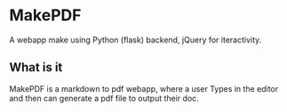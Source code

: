 # MakePDF

A webapp make using Python (flask) backend, jQuery for iteractivity.

## What is it
MakePDF is a markdown to pdf webapp, where a user Types in the editor and then can generate a pdf file to output their doc.